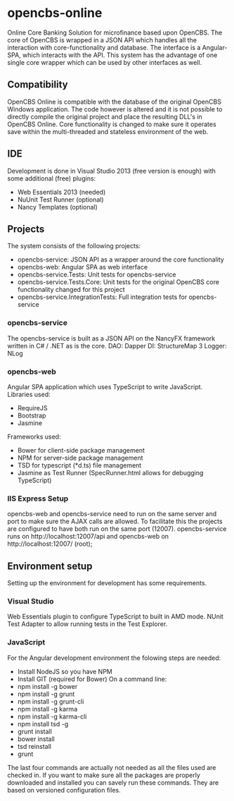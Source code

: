 # opencbs-online

Online Core Banking Solution for microfinance based upon OpenCBS. The core of OpenCBS is wrapped in a JSON API which handles all the interaction with core-functionality and database. The interface is a Angular-SPA, which interacts with the API. This system has the advantage of one single core wrapper which can be used by other interfaces as well.

## Compatibility
OpenCBS Online is compatible with the database of the original OpenCBS Windows application. The code however is altered and it is not possible to directly compile the original project and place the resulting DLL's in OpenCBS Online. Core functionality is changed to make sure it operates save within the multi-threaded and stateless environment of the web.

## IDE
Development is done in Visual Studio 2013 (free version is enough) with some additional (free) plugins:
- Web Essentials 2013 (needed)
- NuUnit Test Runner (optional)
- Nancy Templates (optional)

## Projects
The system consists of the following projects:
* opencbs-service: JSON API as a wrapper around the core functionality
* opencbs-web: Angular SPA as web interface
* opencbs-service.Tests: Unit tests for opencbs-service
* opencbs-service.Tests.Core: Unit tests for the original OpenCBS core functionality changed for this project
* opencbs-service.IntegrationTests: Full integration tests for opencbs-service

### opencbs-service
The opencbs-service is built as a JSON API on the NancyFX framework written in C# / .NET as is the core. 
DAO: Dapper
DI: StructureMap 3
Logger: NLog

### opencbs-web
Angular SPA application which uses TypeScript to write JavaScript. 
Libraries used:
* RequireJS
* Bootstrap
* Jasmine

Frameworks used:
* Bower for client-side package management
* NPM for server-side package management
* TSD for typescript (*d.ts) file management
* Jasmine as Test Runner (SpecRunner.html allows for debugging TypeScript)

### IIS Express Setup
opencbs-web and opencbs-service need to run on the same server and port to make sure the AJAX calls are allowed. To facilitate this the projects are configured to have both run on the same port (12007). opencbs-service runs on http://localhost:12007/api and opencbs-web on http://localhost:12007/ (root);

## Environment setup
Setting up the environment for development has some requirements.

### Visual Studio
Web Essentials plugin to configure TypeScript to built in AMD mode.
NUnit Test Adapter to allow running tests in the Test Explorer.

### JavaScript
For the Angular development environment the folowing steps are needed:
* Install NodeJS so you have NPM
* Install GIT (required for Bower)
On a command line:
* npm install -g bower
* npm install -g grunt
* npm install -g grunt-cli
* npm install -g karma
* npm install -g karma-cli
* npm install tsd -g
* grunt install
* bower install
* tsd reinstall
* grunt

The last four commands are actually not needed as all the files used are checked in. If you want to make sure all the packages are properly downloaded and installed you can savely run these commands. They are based on versioned configuration files.

